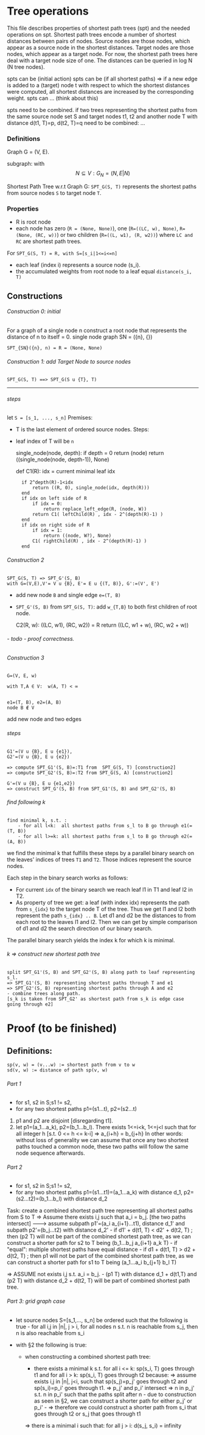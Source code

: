 
# Tree operations
This file describes properties of shortest path trees (spt) and the needed operations on spt.
Shortest path trees encode a number of shortest distances between pairs of nodes.
Source nodes are those nodes, which appear as a source node in the shortest distances.
Target nodes are those nodes, which appear as a target node.
For now, the shortest path trees here deal with a target node size of one.
The distances can be queried in log N (N tree nodes).

spts can be <created> (initial action)
spts can be <add weight> (if all shortest paths)
 => if a new edge is added to a (target) node t with respect to which the shortest distances were computed,
    all shortest distances are increased by the corresponding weight.
spts can <add a source node> ... (think about this)

spts need to be combined.
if two trees representing the shortest paths from the same source node set S and
target nodes t1, t2 and another node T with distance d(t1, T)=p, d(t2, T)=q need to be combined:
...

### Definitions
Graph G = (V, E).

subgraph: with $$N \subseteq V : G_{N} = (N, E | N)$$

Shortest Path Tree w.r.t Graph G: ```SPT_G(S, T)``` represents the shortest paths from source nodes ```S``` to target node ```T```.

### Properties

- R is root node
- each node has zero (```R = (None, None)```), one (```R=((LC, w), None)```, ```R=(None, (RC, w))```) or two children (```R=((L, w1), (R, w2))```) 
where ```LC and RC``` are shortest path trees.

For  ```SPT_G(S, T) = R, with S=[s_i|1<=i<=n]```
- each leaf (index i) represents a source node (s_i).
- the accumulated weights from root node to a leaf equal ```distance(s_i, T)```

## Constructions
###### Construction 0: initial
For a graph of a single node n construct a root node that represents the distance of n to itself = 0.
single node graph SN = ({n}, {})

```SPT_{SN}({n}, n) = R = (None, None)```

###### Construction 1: add Target Node to source nodes

    SPT_G(S, T) ==> SPT_G(S u {T}, T)

---
###### steps
let ```S = [s_1, ..., s_n]```
Premises: 
- T is the last element of ordered source nodes.
Steps:
- leaf index of T will be ```n```


    single_node(node, depth):
        if depth = 0
            return (node) 
        return ((single_node(node, depth-1)), None)
        
    def C1(R):
        idx = current minimal leaf idx
         
        if 2^depth(R)-1<idx
            return ((R, 0), single_node(idx, depth(R)))
        end
        if idx on left side of R
            if idx = 0:
                return replace_left_edge(R, (node, W))
            return C1( leftChild(R) , idx - 2^(depth(R)-1) )
        end
        if idx on right side of R
            if idx = 1:
                return ((node, W?), None)
            C1( rightChild(R) , idx - 2^(depth(R)-1) )
        end     
   
 
###### Construction 2
    SPT_G(S, T) => SPT_G'(S, B)
    with G=(V,E),V'= V u {B}, E'= E u {(T, B)}, G':=(V', E')
- add new node ```B``` and single edge ```e=(T, B)```
    
- ```SPT_G'(S, B)``` from ```SPT_G(S, T)```: add ```w_{T,B}``` to both first children of root node.


    C2(R, w):
        ((LC, w1), (RC, w2)) = R
        return ((LC, w1 + w), (RC, w2 + w))
###### - todo - proof correctness.
    

###### Construction 3
    G=(V, E, w) 
        
    with T,A ∈ V:  w(A, T) < ∞
    
    
    e1=(T, B), e2=(A, B)
    node B ∉ V

add new node and two edges

###### steps 
    G1'=(V u {B}, E u {e1}), 
    G2'=(V u {B}, E u {e2})

    => compute SPT_G1'(S, B)=:T1 from  SPT_G(S, T) [construction2]
    => compute SPT_G2'(S, B)=:T2 from SPT_G(S, A) [construction2]
    
    G'=(V u {B}, E u {e1,e2})
    => construct SPT_G'(S, B) from SPT_G1'(S, B) and SPT_G2'(S, B)
    
###### find following k
    find minimal k, s.t. :
        - for all l<k:  all shortest paths from s_l to B go through e1(=(T, B))
        - for all l>=k: all shortest paths from s_l to B go through e2(=(A, B))
we find the minimal k that fulfills these steps by a parallel binary search 
on the leaves' indices of trees ```T1``` and ```T2```. Those indices represent
the source nodes.
 
Each step in the binary search works as follows:
- For current ```idx``` of the binary search we reach leaf l1 in T1 and leaf l2 in T2. 
- As property of tree we get: a leaf (with index idx) represents the 
path from ```s_{idx}``` to the target node T of the tree. 
Thus we get l1 and l2 both represent the path 
```s_{idx} .. B```. Let d1 and d2 be the distances to from each root to
the leaves l1 and l2. Then we can get by simple comparison of d1 and d2 
the search direction of our binary search.

The parallel binary search yields the index k for which k is minimal.   


###### k => construct new shortest path tree

    split SPT_G1'(S, B) and SPT_G2'(S, B) along path to leaf representing s_l.
    => SPT_G1'(S, B) representing shortest paths through T and e1
    => SPT_G2'(S, B) representing shortest paths through A and e2
    - combine trees along path.  
    [s_k is taken from SPT_G2' as shortest path from s_k is edge case going through e2]



# Proof (to be finished)
## Definitions:
    sp(v, w) = (v...w) := shortest path from v to w
    sd(v, w) := distance of path sp(v, w)


###### Part 1
- for s1, s2 in S;s1 != s2,
- for any two shortest paths p1=(s1...t), p2=(s2...t)

1. p1 and p2 are disjoint [disregarding t1].
2. let p1=(a_1...a_k), p2=(b_1...b_l). There exists 1<=i<k, 1<=j<l such that for all integer h [s.t. 0 <= h <= k-i]
                                        => a_{i+h} = b_{j+h}
    In other words: without loss of generality we can assume that once any two shortest paths touched a common node,
                    these two paths will follow the same node sequence afterwards.

###### Part 2
- for s1, s2 in S;s1 != s2,
- for any two shortest paths p1=(s1...t1)=(a_1...a_k) with distance d_1, p2=(s2...t2)=(b_1...b_l) with distance d_2

Task: create a combined shortest path tree representing all shortest paths from S to T
=> Assume there exists i,j such that a_i = b_j. [the two paths intersect]
 ---> assume subpath p1'=(a_i a_{i+1}...t1), distance d_1' and subpath p2'=(b_j...t2) with distance d_2'
    - if d1' + d(t1, T) < d2' + d(t2, T) ; then (p2 T) will not be part of the combined shortest path tree,
                                as we can construct a shorter path for s2 to T being (b_1...b_j a_{i+1} a_k T)
    - if "equal": multiple shortest paths have equal distance
    - if d1 + d(t1, T) > d2 + d(t2, T) ; then p1 will not be part of the combined shortest path tree,
                               as we can construct a shorter path for s1 to T being (a_1...a_i b_{j+1} b_l T)

=> ASSUME not exists i,j s.t. a_i = b_j.
    - (p1 T) with distance d_1 + d(t1,T) and (p2 T) with distance d_2 + d(t2, T)
                                will be part of combined shortest path tree.
###### Part 3: grid graph case
- let source nodes S=[s_1,..., s_n] be ordered such that the following is true
            - for all i,j in |n|, j > i, for all nodes n s.t. n is reachable from s_j, then n is also reachable from s_i

- with §2 the following is true:
    - when constructing a combined shortest path tree:
        - there exists a minimal k s.t. for all i <= k: sp(s_i, T) goes through t1
                                    and for all i > k: sp(s_i, T) goes through t2
            because:
                    => assume exists i,j in |n|, j<i, such that sp(s_j)=p_j' goes through t2 and sp(s_i)=p_i' goes through t1.
                    => p_j' and p_i' intersect => n in p_j' s.t. n in p_i' such that the paths split after n
                    - due to construction as seen in §2, we can construct a shorter path for either p_j' or p_i' -
                    => therefore we could construct a shorter path from s_i that goes through t2 or s_j that goes through t1

        => there is a minimal i such that: for all j > i: d(s_j, s_i) = infinity
